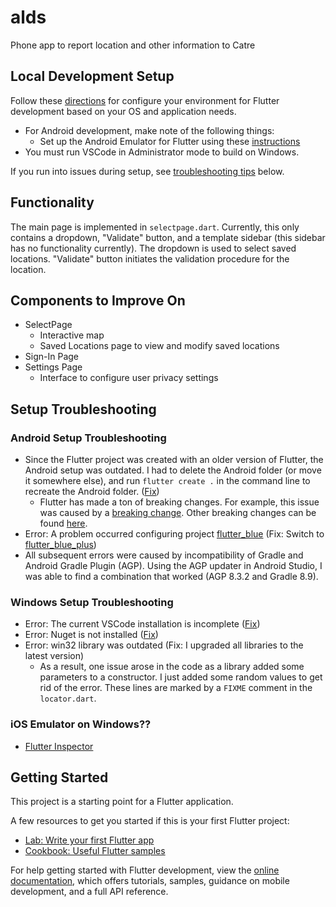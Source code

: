 # alds

Phone app to report location and other information to Catre

## Local Development Setup

Follow these [directions](https://docs.flutter.dev/get-started/install) for configure your environment for Flutter development based on your OS and application needs.

- For Android development, make note of the following things:
  - Set up the Android Emulator for Flutter using these [instructions](https://docs.flutter.dev/get-started/install/windows/mobile#set-up-the-android-emulator)
- You must run VSCode in Administrator mode to build on Windows.

If you run into issues during setup, see [troubleshooting tips](#setup-troubleshooting) below.

## Functionality

The main page is implemented in `selectpage.dart`. Currently, this only contains a dropdown, "Validate" button, and a template sidebar (this sidebar has no functionality currently). The dropdown is used to select saved locations. "Validate" button initiates the validation procedure for the location.

## Components to Improve On

- SelectPage
  - Interactive map
  - Saved Locations page to view and modify saved locations
- Sign-In Page
- Settings Page
  - Interface to configure user privacy settings

## Setup Troubleshooting

### Android Setup Troubleshooting

- Since the Flutter project was created with an older version of Flutter, the Android setup was outdated. I had to delete the Android folder (or move it somewhere else), and run `flutter create .` in the command line to recreate the Android folder. ([Fix](https://medium.com/@paulsean5/flutter-re-create-351eecf44e46))
  - Flutter has made a ton of breaking changes. For example, this issue was caused by a [breaking change](https://docs.flutter.dev/release/breaking-changes/flutter-gradle-plugin-apply). Other breaking changes can be found [here](https://docs.flutter.dev/release/breaking-changes).
- Error: A problem occurred configuring project [flutter_blue](https://pub.dev/packages/flutter_blue/versions/0.8.0) (Fix: Switch to [flutter_blue_plus](https://pub.dev/packages/flutter_blue_plus))
- All subsequent errors were caused by incompatibility of Gradle and Android Gradle Plugin (AGP). Using the AGP updater in Android Studio, I was able to find a combination that worked (AGP 8.3.2 and Gradle 8.9).

### Windows Setup Troubleshooting

- Error: The current VSCode installation is incomplete ([Fix](https://medium.com/flutter-community/fixing-issues-with-flutter-on-windows-9a4bb40eb54))
- Error: Nuget is not installed ([Fix](https://stackoverflow.com/questions/71734042/flutter-windows-build-nuget-is-not-installed))
- Error: win32 library was outdated (Fix: I upgraded all libraries to the latest version)
  - As a result, one issue arose in the code as a library added some parameters to a constructor. I just added some random values to get rid of the error. These lines are marked by a `FIXME` comment in the `locator.dart`.

### iOS Emulator on Windows??

- [Flutter Inspector](https://docs.flutter.dev/tools/devtools/inspector)

## Getting Started

This project is a starting point for a Flutter application.

A few resources to get you started if this is your first Flutter project:

- [Lab: Write your first Flutter app](https://docs.flutter.dev/get-started/codelab)
- [Cookbook: Useful Flutter samples](https://docs.flutter.dev/cookbook)

For help getting started with Flutter development, view the
[online documentation](https://docs.flutter.dev/), which offers tutorials,
samples, guidance on mobile development, and a full API reference.
